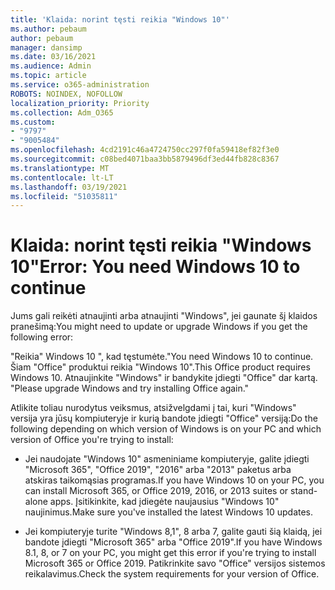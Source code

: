 ```yaml
---
title: 'Klaida: norint tęsti reikia "Windows 10"'
ms.author: pebaum
author: pebaum
manager: dansimp
ms.date: 03/16/2021
ms.audience: Admin
ms.topic: article
ms.service: o365-administration
ROBOTS: NOINDEX, NOFOLLOW
localization_priority: Priority
ms.collection: Adm_O365
ms.custom:
- "9797"
- "9005484"
ms.openlocfilehash: 4cd2191c46a4724750cc297f0fa59418ef82f3e0
ms.sourcegitcommit: c08bed4071baa3bb5879496df3ed44fb828c8367
ms.translationtype: MT
ms.contentlocale: lt-LT
ms.lasthandoff: 03/19/2021
ms.locfileid: "51035811"
---
```

# <a name="error-you-need-windows-10-to-continue"></a><span data-ttu-id="13f51-102">Klaida: norint tęsti reikia "Windows 10"</span><span class="sxs-lookup"><span data-stu-id="13f51-102">Error: You need Windows 10 to continue</span></span>

<span data-ttu-id="13f51-103">Jums gali reikėti atnaujinti arba atnaujinti "Windows", jei gaunate šį klaidos pranešimą:</span><span class="sxs-lookup"><span data-stu-id="13f51-103">You might need to update or upgrade Windows if you get the following error:</span></span>

<span data-ttu-id="13f51-104">"Reikia" Windows 10 ", kad tęstumėte.</span><span class="sxs-lookup"><span data-stu-id="13f51-104">"You need Windows 10 to continue.</span></span> <span data-ttu-id="13f51-105">Šiam "Office" produktui reikia "Windows 10".</span><span class="sxs-lookup"><span data-stu-id="13f51-105">This Office product requires Windows 10.</span></span> <span data-ttu-id="13f51-106">Atnaujinkite "Windows" ir bandykite įdiegti "Office" dar kartą. "</span><span class="sxs-lookup"><span data-stu-id="13f51-106">Please upgrade Windows and try installing Office again."</span></span>

<span data-ttu-id="13f51-107">Atlikite toliau nurodytus veiksmus, atsižvelgdami į tai, kuri "Windows" versija yra jūsų kompiuteryje ir kurią bandote įdiegti "Office" versiją:</span><span class="sxs-lookup"><span data-stu-id="13f51-107">Do the following depending on which version of Windows is on your PC and which version of Office you're trying to install:</span></span>

- <span data-ttu-id="13f51-108">Jei naudojate "Windows 10" asmeniniame kompiuteryje, galite įdiegti "Microsoft 365", "Office 2019", "2016" arba "2013" paketus arba atskiras taikomąsias programas.</span><span class="sxs-lookup"><span data-stu-id="13f51-108">If you have Windows 10 on your PC, you can install Microsoft 365, or Office 2019, 2016, or 2013 suites or stand-alone apps.</span></span> <span data-ttu-id="13f51-109">Įsitikinkite, kad įdiegėte naujausius "Windows 10" naujinimus.</span><span class="sxs-lookup"><span data-stu-id="13f51-109">Make sure you've installed the latest Windows 10 updates.</span></span>

- <span data-ttu-id="13f51-110">Jei kompiuteryje turite "Windows 8,1", 8 arba 7, galite gauti šią klaidą, jei bandote įdiegti "Microsoft 365" arba "Office 2019".</span><span class="sxs-lookup"><span data-stu-id="13f51-110">If you have Windows 8.1, 8, or 7 on your PC, you might get this error if you're trying to install Microsoft 365 or Office 2019.</span></span> <span data-ttu-id="13f51-111">Patikrinkite savo "Office" versijos sistemos reikalavimus.</span><span class="sxs-lookup"><span data-stu-id="13f51-111">Check the system requirements for your version of Office.</span></span>